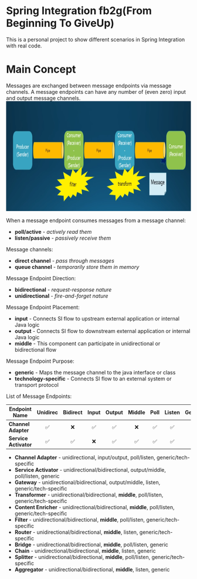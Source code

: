 # Spring Integration fb2g(From Beginning To GiveUp)
This is a personal project to show different scenarios in Spring Integration with real code. 

# Main Concept
Messages are exchanged between message endpoints via message channels. 
A message endpoints can have any number of (even zero) input and output message channels. 
<img src="src/docs/images/SpringIntegrationMainConcepts.png" width="900" height="300">

When a message endpoint consumes messages from a message channel: 
* **poll/active** - *actively read them*
* **listen/passive** - *passively receive them*

Message channels: 
* **direct channel** - *pass through messages*
* **queue channel** - *temporarily store them in memory*

Message Endpoint Direction: 
* **bidirectional** - *request-response nature*
* **unidirectional** - *fire-and-forget nature*

Message Endpoint Placement:
* **input** - Connects SI flow to upstream external application or internal Java logic
* **output** - Connects SI flow to downstream external application or internal Java logic
* **middle** - This component can participate in unidirectional or bidirectional flow

Message Endpoint Purpose:
* **generic** - Maps the message channel to the java interface or class 
* **technology-specific** - Connects SI flow to an external system or transport protocol 

List of Message Endpoints:

| Endpoint Name | Unidirec | Bidirect | Input | Output | Middle | Poll | Listen | Generic | Specific |
| --- | :---: | :---: | :---: | :---: | :---: | :---: | :---: | :---: | :---: |
| **Channel Adapter** | :white_check_mark: | :x: | :white_check_mark: | :white_check_mark: | :x: | :white_check_mark: | :white_check_mark: | :white_check_mark: | :white_check_mark: |
| **Service Activator** | :white_check_mark: | :white_check_mark: | :x: | :white_check_mark: | :white_check_mark: | :white_check_mark: | :white_check_mark: | :white_check_mark: | :x: |

* **Channel Adapter** - unidirectional, input/output, poll/listen, generic/tech-specific
* **Service Activator** - unidirectional/bidirectional, output/middle, poll/listen, generic
* **Gateway** - unidirectional/bidirectional, output/middle, listen, generic/tech-specific
* **Transformer** - unidirectional/bidirectional, **middle**, poll/listen, generic/tech-specific
* **Content Enricher** - unidirectional/bidirectional, **middle**, poll/listen, generic/tech-specific
* **Filter** - unidirectional/bidirectional, **middle**, poll/listen, generic/tech-specific
* **Router** - unidirectional/bidirectional, **middle**, listen, generic/tech-specific
* **Bridge** - unidirectional/bidirectional, **middle**, poll/listen, generic
* **Chain** - unidirectional/bidirectional, **middle**, listen, generic
* **Splitter** - unidirectional/bidirectional, **middle**, poll/listen, generic/tech-specific
* **Aggregator** - unidirectional/bidirectional, **middle**, listen, generic




 
